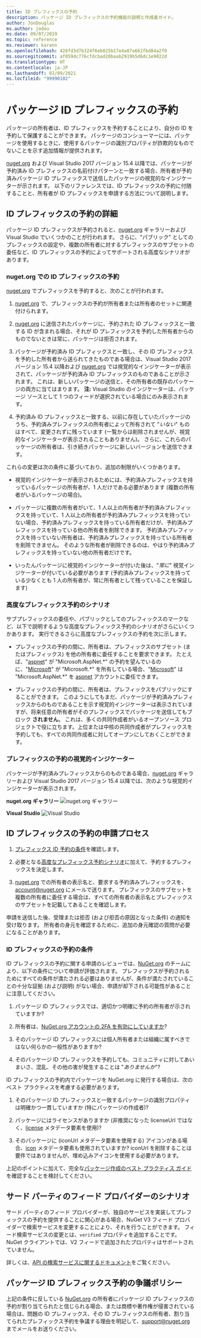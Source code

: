 ```yaml
---
title: ID プレフィックスの予約
description: パッケージ ID プレフィックスの予約機能の説明と作成者ガイド。
author: JonDouglas
ms.author: jodou
ms.date: 09/07/2019
ms.topic: reference
ms.reviewer: karann
ms.openlocfilehash: 428fd3d7b324f6eb825b17e4a87a662fbd84a2f0
ms.sourcegitcommit: af059dc776cfdcbad20baab2919b5d6dc1e9022d
ms.translationtype: HT
ms.contentlocale: ja-JP
ms.lasthandoff: 02/09/2021
ms.locfileid: "99990102"
---
```

# <a name="package-id-prefix-reservation"></a>パッケージ ID プレフィックスの予約

パッケージの所有者は、ID プレフィックスを予約することにより、自分の ID を予約して保護することができます。 パッケージのコンシューマーには、パッケージを使用するときに、使用するパッケージの識別プロパティが詐欺的なものでないことを示す追加情報が提供されます。 

[nuget.org](https://www.nuget.org/) および Visual Studio 2017 バージョン 15.4 以降では、パッケージが予約済み ID プレフィックスの名前付けパターンと一致する場合、所有者が予約済みパッケージ ID プレフィックスで送信したパッケージの視覚的なインジケーターが示されます。 以下のリファレンスでは、ID プレフィックスの予約に付随することと、所有者が ID プレフィックスを申請する方法について説明します。

## <a name="id-prefix-reservation-details"></a>ID プレフィックスの予約の詳細

パッケージ ID プレフィックスが予約されると、[nuget.org](https://www.nuget.org/) ギャラリーおよび Visual Studio でいくつかのことが行われます。 さらに、"パブリック" としてのプレフィックスの設定や、複数の所有者に対するプレフィックスのサブセットの委任など、ID プレフィックスの予約によってサポートされる高度なシナリオがあります。

### <a name="id-prefix-reservation-on-nugetorg"></a>nuget.org での ID プレフィックスの予約

[nuget.org](https://www.nuget.org/) でプレフィックスを予約すると、次のことが行われます。

1. [nuget.org](https://www.nuget.org/) で、プレフィックスの予約が所有者または所有者のセットに関連付けられます。

1. [nuget.org](https://www.nuget.org/) に送信されたパッケージに、予約された ID プレフィックスと一致する ID が含まれる場合、それが ID プレフィックスを予約した所有者からのものでないときは常に、パッケージは拒否されます。

1. パッケージが予約済み ID プレフィックスと一致し、その ID プレフィックスを予約した所有者から送られてきたものである場合は、Visual Studio 2017 バージョン 15.4 以降および [nuget.org](https://www.nuget.org/) では視覚的なインジケーターが表示されて、パッケージが予約済み ID プレフィックスのものであることが示されます。 これは、新しいパッケージの送信と、その所有者の既存のパッケージの両方に当てはまります。 **注:** Visual Studio のインジケーターは、パッケージ ソースとして 1 つのフィードが選択されている場合にのみ表示されます。

1. 予約済み ID プレフィックスと一致する、以前に存在していたパッケージのうち、予約済みプレフィックスの所有者によって所有されて "*いない*" ものはすべて、変更されずに残っています (一覧からは削除されませんが、視覚的なインジケーターが表示されることもありません)。 さらに、これらのパッケージの所有者は、引き続きパッケージに新しいバージョンを送信できます。

これらの変更は次の条件に基づいており、追加の制限がいくつかあります。

- 視覚的インジケーターが表示されるためには、予約済みプレフィックスを持っているパッケージの所有者が、1 人だけである必要があります (複数の所有者がいるパッケージの場合)。

- パッケージに複数の所有者がいて、1 人以上の所有者が予約済みプレフィックスを持っていて、1 人以上の所有者が予約済みプレフィックスを持っていない場合、予約済みプレフィックスを持っている所有者だけが、予約済みプレフィックスを持っている他の所有者を削除できます。 予約済みプレフィックスを持っていない所有者は、予約済みプレフィックスを持っている所有者を削除できません。 そのような所有者が削除できるのは、やはり予約済みプレフィックスを持っていない他の所有者だけです。

- いったんパッケージに視覚的インジケーターが付いた後は、"*常に*" 視覚インジケーターが付いている必要があります (予約済みプレフィックスを持っている少なくとも 1 人の所有者が、常に所有者として残っていることを保証します)

### <a name="advanced-prefix-reservation-scenarios"></a>高度なプレフィックス予約のシナリオ

サブプレフィックスの委任や、パブリックとしてのプレフィックスのマークなど、以下で説明するような高度なプレフィックス予約のシナリオがさらにいくつかあります。 実行できるさらに高度なプレフィックスの予約を次に示します。 

- プレフィックスの予約の間に、所有者は、プレフィックスのサブセット (またはプレフィックス) を他の所有者に委任することを要求できます。 たとえば、"[aspnet](https://www.nuget.org/profiles/aspnet)" が "Microsoft.AspNet.\*" の予約を望んでいるのに、"[Microsoft](https://www.nuget.org/profiles/microsoft)" が "Microsoft.\*" を所有している場合、"[Microsoft](https://www.nuget.org/profiles/microsoft)" は "Microsoft.AspNet.\*" を [aspnet](https://www.nuget.org/profiles/aspnet) アカウントに委任できます。

- プレフィックスの予約の間に、所有者は、プレフィックスをパブリックにすることができます。 このようにしてもまだ、パッケージが予約済みプレフィックスからのものであることを示す視覚的インジケーターは表示されていますが、将来任意の所有者がそのプレフィックスでパッケージを送信してもブロック **されません**。 これは、多くの共同作成者がいるオープンソース プロジェクトで役に立ちます。上位または中核の共同作成者がプレフィックスを予約しても、すべての共同作成者に対してオープンにしておくことができます。 

### <a name="prefix-reservation-visual-indicator"></a>プレフィックスの予約の視覚的インジケーター

パッケージが予約済みプレフィックスからのものである場合、[nuget.org](https://www.nuget.org/) ギャラリーおよび Visual Studio 2017 バージョン 15.4 以降では、次のような視覚的インジケーターが表示されます。

**nuget.org ギャラリー**
![nuget.org ギャラリー](media/nuget-gallery-reserved-prefix.png)

**Visual Studio**
![Visual Studio](media/visual-studio-reserved-prefix.png)

## <a name="id-prefix-reservation-application-process"></a>ID プレフィックスの予約の申請プロセス

1. [プレフィックス ID 予約の条件](#id-prefix-reservation-criteria)を確認します。

2. 必要となる[高度なプレフィックス予約シナリオ](#advanced-prefix-reservation-scenarios)に加えて、予約するプレフィックスを決定します。

3. [nuget.org](https://www.nuget.org/) での所有者の表示名と、要求する予約済みプレフィックスを、[account@nuget.org](mailto:account@nuget.org) にメールで送ります。 プレフィックスのサブセットを複数の所有者に委任する場合は、すべての所有者の表示名とプレフィックスのサブセットを記載してあることを確認します。

申請を送信した後、受理または拒否 (および拒否の原因となった条件) の通知を受け取ります。 所有者の身元を確認するために、追加の身元確認の質問が必要になることがあります。

### <a name="id-prefix-reservation-criteria"></a>ID プレフィックスの予約の条件

ID プレフィックスの予約に関する申請のレビューでは、[NuGet.org](https://www.nuget.org) のチームにより、以下の条件について申請が評価されます。 プレフィックスが予約されるためにすべての条件が満たされる必要はありませんが、条件が満たされていることの十分な証拠 (および説明) がない場合、申請が却下される可能性があることに注意してください。

1. パッケージ ID プレフィックスでは、適切かつ明確に予約の所有者が示されていますか?

1. 所有者は、[NuGet.org アカウントの 2FA を有効にしていますか](individual-accounts.md#enable-two-factor-authentication-2fa)?

1. そのパッケージ ID プレフィックスには個人所有者または組織に属すべきではない何らかの一般性がありますか?

1. そのパッケージ ID プレフィックスを予約しても、コミュニティに対してあいまいさ、混乱、その他の害が発生することは "*ありませんか*"?

ID プレフィックスの予約内でパッケージを NuGet.org に発行する場合は、次のベスト プラクティスを考慮する必要があります。

1. そのパッケージ ID プレフィックスと一致するパッケージの識別プロパティは明確かつ一貫していますか (特にパッケージの作成者)?

1. パッケージにはライセンスがありますか (非推奨になった licenseUrl ではなく、[license](../reference/nuspec.md#license) メタデータ要素を使用)?

1. そのパッケージに (iconUrl メタデータ要素を使用する) アイコンがある場合、[icon](../reference/nuspec.md#icon) メタデータ要素も使用されていますか? iconUrl を削除することは要件ではありませんが、埋め込みアイコンを使用する必要があります。
 
上記のポイントに加えて、完全な[パッケージ作成のベスト プラクティス ガイド](../create-packages/package-authoring-best-practices.md)を確認することを検討してください。

## <a name="third-party-feed-provider-scenarios"></a>サード パーティのフィード プロバイダーのシナリオ

サード パーティのフィード プロバイダーが、独自のサービスを実装してプレフィックスの予約を提供することに関心がある場合、NuGet V3 フィード プロバイダーで検索サービスを変更することにより、それを行うことができます。 フィード検索サービスの変更とは、`verified` プロパティを追加することです。 NuGet クライアントでは、V2 フィードで追加されたプロパティはサポートされていません。

詳しくは、[API の検索サービスに関するドキュメント](../api/search-query-service-resource.md)をご覧ください。

## <a name="package-id-prefix-reservation-dispute-policy"></a>パッケージ ID プレフィックス予約の争議ポリシー
上記の条件に反している [NuGet.org](https://www.nuget.org) の所有者にパッケージ ID プレフィックスの予約が割り当てられたと信じられる場合、または商標や著作権が侵害されている場合は、問題の ID プレフィックス、その ID プレフィックスの所有者、割り当てられたプレフィックス予約を争議する理由を明記して、[support@nuget.org](mailto:support@nuget.org) までメールをお送りください。

